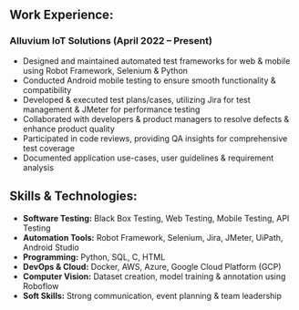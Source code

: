 <h2>Work Experience:</h2>
<h3>Alluvium IoT Solutions (April 2022 – Present)</h3>
<ul>
    <li>Designed and maintained automated test frameworks for web & mobile using Robot Framework, Selenium & Python</li>
    <li>Conducted Android mobile testing to ensure smooth functionality & compatibility</li>
    <li>Developed & executed test plans/cases, utilizing Jira for test management & JMeter for performance testing</li>
    <li>Collaborated with developers & product managers to resolve defects & enhance product quality</li>
    <li>Participated in code reviews, providing QA insights for comprehensive test coverage</li>
    <li>Documented application use-cases, user guidelines & requirement analysis</li>
</ul>

<h2>Skills & Technologies:</h2>
<ul>
    <li><strong>Software Testing:</strong> Black Box Testing, Web Testing, Mobile Testing, API Testing</li>
    <li><strong>Automation Tools:</strong> Robot Framework, Selenium, Jira, JMeter, UiPath, Android Studio</li>
    <li><strong>Programming:</strong> Python, SQL, C, HTML</li>
    <li><strong>DevOps & Cloud:</strong> Docker, AWS, Azure, Google Cloud Platform (GCP)</li>
    <li><strong>Computer Vision:</strong> Dataset creation, model training & annotation using Roboflow</li>
    <li><strong>Soft Skills:</strong> Strong communication, event planning & team leadership</li>
</ul>
